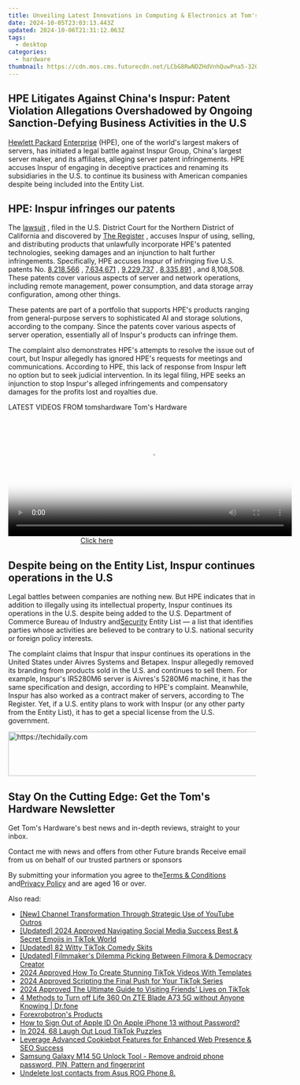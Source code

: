```yaml
---
title: Unveiling Latest Innovations in Computing & Electronics at Tom's Hardware Hub
date: 2024-10-05T23:03:13.443Z
updated: 2024-10-06T21:31:12.063Z
tags:
  - desktop
categories:
  - hardware
thumbnail: https://cdn.mos.cms.futurecdn.net/LCbG8RwNDZHdVnhQuwPna5-320-80.jpg
---
```


## HPE Litigates Against China's Inspur: Patent Violation Allegations Overshadowed by Ongoing Sanction-Defying Business Activities in the U.S

[Hewlett Packard](https://www.tomshardware.com/tag/hewlett-packard) [Enterprise](https://www.tomshardware.com/tag/enterprise) (HPE), one of the world's largest makers of servers, has initiated a legal battle against Inspur Group, China's largest server maker, and its affiliates, alleging server patent infringements. HPE accuses Inspur of engaging in deceptive practices and renaming its subsidiaries in the U.S. to continue its business with American companies despite being included into the Entity List.

## HPE: Inspur infringes our patents

 The [lawsuit](https://storage.courtlistener.com/recap/gov.uscourts.cand.427960/gov.uscourts.cand.427960.1.0.pdf) , filed in the U.S. District Court for the Northern District of California and discovered by [The Register](https://www.theregister.com/2024/04/18/hpe%5Finspur%5Flawsuit/) , accuses Inspur of using, selling, and distributing products that unlawfully incorporate HPE's patented technologies, seeking damages and an injunction to halt further infringements. Specifically, HPE accuses Inspur of infringing five U.S. patents No. [8,218,566](https://patents.google.com/patent/US8218566B2/) , [7,634,671](https://patents.google.com/patent/US7634671B2/) , [9,229,737](https://patents.google.com/patent/US9229737B2/) , [8,335,891](https://patents.google.com/patent/US8335891B2/) , and 8,108,508\. These patents cover various aspects of server and network operations, including remote management, power consumption, and data storage array configuration, among other things.

 These patents are part of a portfolio that supports HPE's products ranging from general-purpose servers to sophisticated AI and storage solutions, according to the company. Since the patents cover various aspects of server operation, essentially all of Inspur's products can infringe them.

 The complaint also demonstrates HPE's attempts to resolve the issue out of court, but Inspur allegedly has ignored HPE's requests for meetings and communications. According to HPE, this lack of response from Inspur left no option but to seek judicial intervention. In its legal filing, HPE seeks an injunction to stop Inspur's alleged infringements and compensatory damages for the profits lost and royalties due.

 LATEST VIDEOS FROM tomshardware Tom's Hardware

<!-- affiliate ads begin -->
<span id="1993652">
					<video width="576" height="240" style="cursor:pointer"
           poster="//a.impactradius-go.com/display-clicktoplayimage/1993652.png"
           onclick="if(!this.playClicked){this.play();this.setAttribute('controls',true);this.playClicked=true;}">
	   <source src="//a.impactradius-go.com/display-ad/22993-1993652">
	   <img src="//a.impactradius-go.com/display-clicktoplayimage/1993652.png" style="border: none; height: 100%; width: 100%; object-fit: contain">
	</video>
	<div style="width:360px;text-align:center"><a href="javascript:window.open(decodeURIComponent('https%3A%2F%2Fhomestyler.sjv.io%2Fc%2F5597632%2F1993652%2F22993'), '_blank');void(0);">Click here</a></div>
</span>
<img height="0" width="0" src="https://imp.pxf.io/i/5597632/1993652/22993" style="position:absolute;visibility:hidden;" border="0" />
<!-- affiliate ads end -->

## Despite being on the Entity List, Inspur continues operations in the U.S

 Legal battles between companies are nothing new. But HPE indicates that in addition to illegally using its intellectual property, Inspur continues its operations in the U.S. despite being added to the U.S. Department of Commerce Bureau of Industry and[Security](https://www.tomshardware.com/tag/security) Entity List — a list that identifies parties whose activities are believed to be contrary to U.S. national security or foreign policy interests.

 The complaint claims that Inspur that inspur continues its operations in the United States under Aivres Systems and Betapex. Inspur allegedly removed its branding from products sold in the U.S. and continues to sell them. For example, Inspur's IR5280M6 server is Aivres's 5280M6 machine, it has the same specification and design, according to HPE's complaint. Meanwhile, Inspur has also worked as a contract maker of servers, according to The Register. Yet, if a U.S. entity plans to work with Inspur (or any other party from the Entity List), it has to get a special license from the U.S. government.

<!-- affiliate ads begin -->
<a href="https://appsumo.8odi.net/c/5597632/2100527/7443" target="_top" id="2100527">
  <img src="//a.impactradius-go.com/display-ad/7443-2100527" border="0" alt="https://techidaily.com" width="728" height="90"/>
</a>
<img height="0" width="0" src="https://appsumo.8odi.net/i/5597632/2100527/7443" style="position:absolute;visibility:hidden;" border="0" />
<!-- affiliate ads end -->

## Stay On the Cutting Edge: Get the Tom's Hardware Newsletter

 Get Tom's Hardware's best news and in-depth reviews, straight to your inbox.

 Contact me with news and offers from other Future brands  Receive email from us on behalf of our trusted partners or sponsors

 By submitting your information you agree to the[Terms & Conditions](https://futureplc.com/terms-conditions/) and[Privacy Policy](https://futureplc.com/privacy-policy/) and are aged 16 or over.

<ins class="adsbygoogle"
     style="display:block"
     data-ad-format="autorelaxed"
     data-ad-client="ca-pub-7571918770474297"
     data-ad-slot="1223367746"></ins>

<ins class="adsbygoogle"
     style="display:block"
     data-ad-client="ca-pub-7571918770474297"
     data-ad-slot="8358498916"
     data-ad-format="auto"
     data-full-width-responsive="true"></ins>

<span class="atpl-alsoreadstyle">Also read:</span>
<div><ul>
<li><a href="https://youtube-lab.techidaily.com/hannel-transformation-through-strategic-use-of-youtube-outros/"><u>[New] Channel Transformation Through Strategic Use of YouTube Outros</u></a></li>
<li><a href="https://tiktok-clips.techidaily.com/updated-2024-approved-navigating-social-media-success-best-and-secret-emojis-in-tiktok-world/"><u>[Updated] 2024 Approved Navigating Social Media Success Best & Secret Emojis in TikTok World</u></a></li>
<li><a href="https://tiktok-clips.techidaily.com/updated-82-witty-tiktok-comedy-skits/"><u>[Updated] 82 Witty TikTok Comedy Skits</u></a></li>
<li><a href="https://screen-recording.techidaily.com/updated-filmmakers-dilemma-picking-between-filmora-and-democracy-creator/"><u>[Updated] Filmmaker's Dilemma Picking Between Filmora & Democracy Creator</u></a></li>
<li><a href="https://tiktok-clips.techidaily.com/2024-approved-how-to-create-stunning-tiktok-videos-with-templates/"><u>2024 Approved How To Create Stunning TikTok Videos With Templates</u></a></li>
<li><a href="https://tiktok-clips.techidaily.com/2024-approved-scripting-the-final-push-for-your-tiktok-series/"><u>2024 Approved Scripting the Final Push for Your TikTok Series</u></a></li>
<li><a href="https://tiktok-clips.techidaily.com/2024-approved-the-ultimate-guide-to-visiting-friends-lives-on-tiktok/"><u>2024 Approved The Ultimate Guide to Visiting Friends' Lives on TikTok</u></a></li>
<li><a href="https://location-fake.techidaily.com/4-methods-to-turn-off-life-360-on-zte-blade-a73-5g-without-anyone-knowing-drfone-by-drfone-virtual-android/"><u>4 Methods to Turn off Life 360 On ZTE Blade A73 5G without Anyone Knowing | Dr.fone</u></a></li>
<li><a href="https://tools.techidaily.com/forexrobotron/products/"><u>Forexrobotron's Products</u></a></li>
<li><a href="https://apple-account.techidaily.com/how-to-sign-out-of-apple-id-on-apple-iphone-13-without-password-by-drfone-ios/"><u>How to Sign Out of Apple ID On Apple iPhone 13 without Password?</u></a></li>
<li><a href="https://tiktok-clips.techidaily.com/in-2024-68-laugh-out-loud-tiktok-puzzles/"><u>In 2024, 68 Laugh Out Loud TikTok Puzzles</u></a></li>
<li><a href="https://some-approaches.techidaily.com/leverage-advanced-cookiebot-features-for-enhanced-web-presence-and-seo-success/"><u>Leverage Advanced Cookiebot Features for Enhanced Web Presence & SEO Success</u></a></li>
<li><a href="https://techidaily.com/samsung-galaxy-m14-5g-unlock-tool-remove-android-phone-password-pin-pattern-and-fingerprint-by-drfone-android-unlock-android-unlock/"><u>Samsung Galaxy M14 5G Unlock Tool - Remove android phone password, PIN, Pattern and fingerprint</u></a></li>
<li><a href="https://techidaily.com/undelete-lost-contacts-from-asus-rog-phone-8-by-fonelab-android-recover-contacts/"><u>Undelete lost contacts from Asus ROG Phone 8.</u></a></li>
</ul></div>

